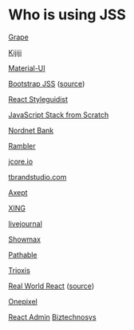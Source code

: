 # Who is using JSS

[Grape](https://chatgrape.com)

[Kijiji](https://www.kijiji.ca/)

[Material-UI](https://material-ui.com/)

[Bootstrap JSS](https://sammi.github.io/bootstrap-jss) ([source](https://github.com/sammi/bootstrap-jss))

[React Styleguidist](https://github.com/styleguidist/react-styleguidist)

[JavaScript Stack from Scratch](https://github.com/verekia/js-stack-from-scratch)

[Nordnet Bank](https://www.nordnet.se)

[Rambler](https://www.rambler.ru)

[jcore.io](http://jcore.io/)

[tbrandstudio.com](http://www.tbrandstudio.com/)

[Axept](https://github.com/axept)

[XING](http://xing.com)

[livejournal](http://www.livejournal.com/post)

[Showmax](https://www.showmax.com/)

[Pathable](https://www.pathable.com/)

[Trioxis](https://www.trioxis.com/)

[Real World React](https://realworldreact.com) ([source](https://github.com/realworldreact/realworldreact-website))

[Onepixel](https://www.onepixel.com/)

[React Admin](https://marmelab.com/react-admin/)
[Biztechnosys](http://biztechnosys.com/)
